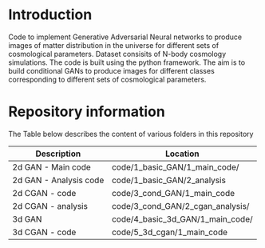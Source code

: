 # Introduction
Code to implement Generative Adversarial Neural networks to produce images of matter distribution in the universe for different sets of cosmological parameters. Dataset consisits of N-body cosmology simulations. The code is built using the python framework.
The aim is to build conditional GANs to produce images for different classes corresponding to different sets of cosmological parameters.



# Repository information
The Table below describes the content of various folders in this repository

| Description | Location |
| --- | ---|
| 2d GAN - Main code | code/1_basic_GAN/1_main_code/ |
| 2d GAN - Analysis code | code/1_basic_GAN/2_analysis |
| 2d CGAN - code | code/3_cond_GAN/1_main_code |
| 2d CGAN - analysis | code/3_cond_GAN/2_cgan_analysis/ |
| 3d GAN | code/4_basic_3d_GAN/1_main_code/ |
| 3d CGAN - code | code/5_3d_cgan/1_main_code |


